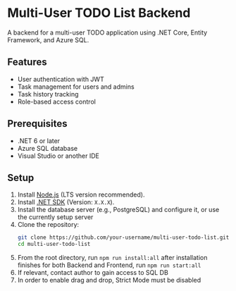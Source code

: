 # Multi-User TODO List Backend

A backend for a multi-user TODO application using .NET Core, Entity Framework, and Azure SQL.

## Features
- User authentication with JWT
- Task management for users and admins
- Task history tracking
- Role-based access control

## Prerequisites
- .NET 6 or later
- Azure SQL database
- Visual Studio or another IDE

## Setup
1. Install [Node.js](https://nodejs.org/) (LTS version recommended).
2. Install [.NET SDK](https://dotnet.microsoft.com/download) (Version: `X.X.X`).
3. Install the database server (e.g., PostgreSQL) and configure it, or use the currently setup server
4. Clone the repository:
   ```bash
   git clone https://github.com/your-username/multi-user-todo-list.git
   cd multi-user-todo-list
   ```
5. From the root directory, run `npm run install:all` after installation finishes for both Backend and Frontend, run `npm run start:all`
6. If relevant, contact author to gain access to SQL DB
7. In order to enable drag and drop, Strict Mode must be disabled

